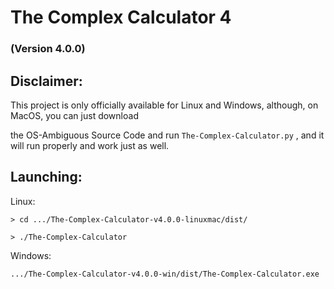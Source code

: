 # The Complex Calculator 4

### (Version 4.0.0)

## Disclaimer:

This project is only officially available for Linux and Windows, although, on MacOS, you can just download

the OS-Ambiguous Source Code and run `The-Complex-Calculator.py` , and it will run properly and work just as well.

## Launching:

Linux:

	> cd .../The-Complex-Calculator-v4.0.0-linuxmac/dist/
	
	> ./The-Complex-Calculator

Windows:

	.../The-Complex-Calculator-v4.0.0-win/dist/The-Complex-Calculator.exe
